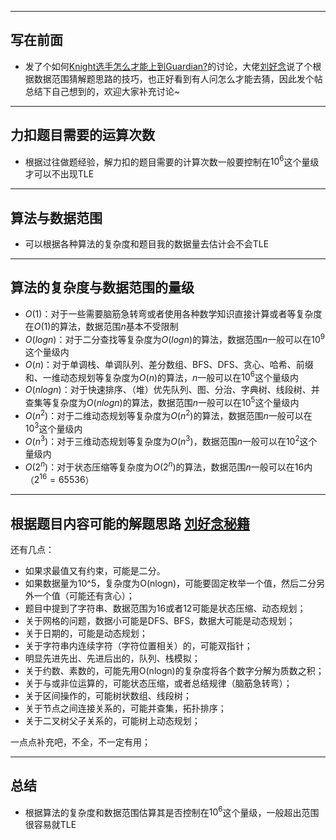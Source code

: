 ***
## 写在前面
- 发了个如何[Knight选手怎么才能上到Guardian?]的讨论，大佬[刘好念]说了个根据数据范围猜解题思路的技巧，也正好看到有人问怎么才能去猜，因此发个帖总结下自己想到的，欢迎大家补充讨论~
***
## 力扣题目需要的运算次数
- 根据过往做题经验，解力扣的题目需要的计算次数一般要控制在$10^{6}$这个量级才可以不出现TLE
***
## 算法与数据范围
- 可以根据各种算法的复杂度和题目我的数据量去估计会不会TLE
***
## 算法的复杂度与数据范围的量级
- $O(1)$：对于一些需要脑筋急转弯或者使用各种数学知识直接计算或者等复杂度在$O(1)$的算法，数据范围$n$基本不受限制
- $O(logn)$：对于二分查找等复杂度为$O(logn)$的算法，数据范围$n$一般可以在$10^{9}$这个量级内
- $O(n)$：对于单调栈、单调队列、差分数组、BFS、DFS、贪心、哈希、前缀和、一维动态规划等复杂度为$O(n)$的算法，$n$一般可以在$10^{6}$这个量级内
- $O(nlogn)$：对于快速排序、（堆）优先队列、图、分治、字典树、线段树、并查集等复杂度为$O(nlogn)$的算法，数据范围$n$一般可以在$10^{5}$这个量级内
- $O(n^{2})$：对于二维动态规划等复杂度为$O(n^{2})$的算法，数据范围$n$一般可以在$10^{3}$这个量级内
- $O(n^{3})$：对于三维动态规划等复杂度为$O(n^{3})$，数据范围$n$一般可以在$10^{2}$这个量级内
- $O(2^{n})$：对于状态压缩等复杂度为$O(2^{n})$的算法，数据范围$n$一般可以在$16$内（$2^{16}=65536$）
***
## 根据题目内容可能的解题思路 [刘好念秘籍]
还有几点：  
- 如果求最值又有约束，可能是二分。  
- 如果数据量为10^5，复杂度为O(nlogn)，可能要固定枚举一个值，然后二分另外一个值（可能还有贪心）；
- 题目中提到了字符串、数据范围为16或者12可能是状态压缩、动态规划；
- 关于网格的问题，数据小可能是DFS、BFS，数据大可能是动态规划；
- 关于日期的，可能是动态规划；
- 关于字符串内连续字符（字符位置相关）的，可能双指针；
- 明显先进先出、先进后出的，队列、栈模拟；
- 关于约数、素数的，可能先用O(nlogn)的复杂度将各个数字分解为质数之积；
- 关于与或非位运算的，可能状态压缩，或者总结规律（脑筋急转弯）；
- 关于区间操作的，可能树状数组、线段树；
- 关于节点之间连接关系的，可能并查集，拓扑排序；
- 关于二叉树父子关系的，可能树上动态规划；    

一点点补充吧，不全，不一定有用；
***
## 总结
- 根据算法的复杂度和数据范围估算其是否控制在$10^{6}$这个量级，一般超出范围很容易就TLE


[Knight选手怎么才能上到Guardian?]: https://leetcode.cn/circle/discuss/GR3VyI/
[刘好念]: https://leetcode.cn/circle/discuss/GR3VyI/view/DT1FJe/
[刘好念秘籍]: https://leetcode.cn/circle/discuss/GR3VyI/view/cqfMRl/